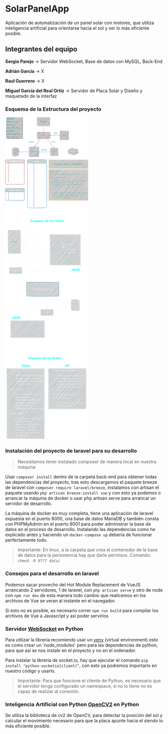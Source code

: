# SolarPanelApp

Aplicación de automatización de un panel solar con motores, que utiliza inteligencia artificial para orientarse hacia el sol y ser lo más eficiente posible.

## Integrantes del equipo

**Sergio Parejo** -> Servidor WebSocket, Base de datos con MySQL, Back-End

**Adrián García** -> X

**Raul Guerrero** -> X

**Miguel García del Real Ortiz** -> Servidor de Placa Solar y Diseño y maquetado de la interfaz

### Esquema de la Estructura del proyecto

![Imagen con la estructura del proyecto](Architecture.png)

### Instalación del proyecto de laravel para su desarrollo

> Necesitamos tener instalado composer de manera local en nuestra máquina

Usar `composer install` dentro de la carpeta back-end para obtener todas las dependencias del proyecto, tras esto descargamos el paquete breeze de laravel con `composer require laravel/breeze`, instalamos con artisan el paquete usando `php artisan breeze:install vue` y con esto ya podemos o arrancar la máquina de docker o usar php artisan serve para arrancar un servidor de desarrollo.

La máquina de docker es muy completa, tiene una aplicación de laravel expuesta en el puerto 8000, una base de datos MariaDB y también consta con PHPMyAdmin en el puerto 8001 para poder administrar la base de datos en el proceso de desarrollo. Instalando las dependencias como he explicado antes y haciendo un `docker-compose up` debería de funcionar perfectamente todo.

> Importante: En linux, a la carpeta que crea el contenedor de la base de datos para la persistencia hay que darle permisos. Comando: `chmod -R 0777 data/`

### Consejos para el desarrollo en laravel

Podemos sacar provecho del Hot Module Replacement de VueJS arrancando 2 servidores, 1 de laravel, con `php artisan serve` y otro de node con `npm run dev` de esta manera todo cambio que realicemos en los archivos de Vue se veran al instante en el navegador.

Si esto no es posible, es necesario correr `npm run build` para compilar los archivos de Vue a Javascript y asi poder servirlos

### Servidor [WebSocket](https://python-socketio.readthedocs.io/en/latest/client.html#installation) en Python

Para utilizar la librería recomiendo usar un [venv](https://docs.python.org/3/library/venv.html) (virtual environment) esto es como crear un 'node_modules' pero para las dependencias de python, para que así se nos instale en el proyecto y no en el ordenador.

Para instalar la librería de socket.io, hay que ejecutar el comando `pip install "python-socketio[client]"`, con esto ya podremos importarlo en nuestro código y usarlo.

> Importante: Para que funcione el cliente de Python, es necesario que el servidor tenga configurado un namespace, si no lo tiene no es capaz de realizar al conexión.

### Inteligencia Artificial con Python [OpenCV2](https://www.geeksforgeeks.org/circle-detection-using-opencv-python/) en Python

Se utiliza la biblioteca de cv2 de OpenCV, para detectar la posición del sol y calcular el movimiento necesario para que la placa apunte hacia el siendo lo más eficiente posible.
